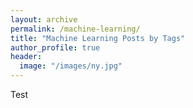 ```yaml
---
layout: archive
permalink: /machine-learning/
title: "Machine Learning Posts by Tags"
author_profile: true
header:
  image: "/images/ny.jpg"
---
```


Test
